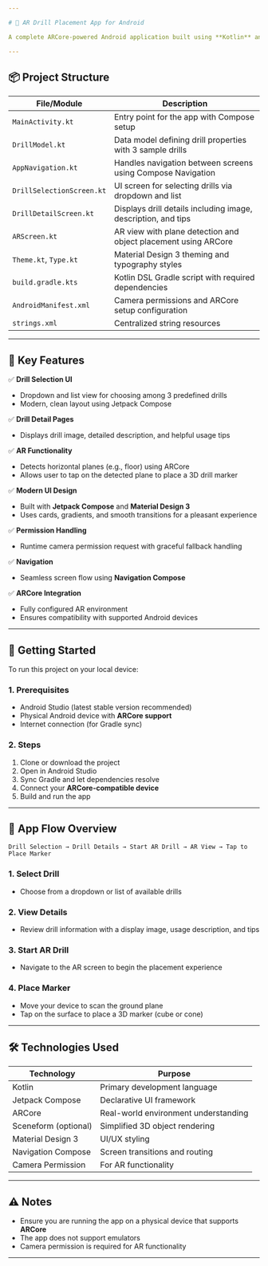 ```yaml
---

# 📱 AR Drill Placement App for Android

A complete ARCore-powered Android application built using **Kotlin** and **Jetpack Compose**. This app enables users to select a drill, view detailed information, and interactively place a 3D marker in an AR environment.

---
```


## 📦 Project Structure

| File/Module               | Description                                                    |
| ------------------------- | -------------------------------------------------------------- |
| `MainActivity.kt`         | Entry point for the app with Compose setup                     |
| `DrillModel.kt`           | Data model defining drill properties with 3 sample drills      |
| `AppNavigation.kt`        | Handles navigation between screens using Compose Navigation    |
| `DrillSelectionScreen.kt` | UI screen for selecting drills via dropdown and list           |
| `DrillDetailScreen.kt`    | Displays drill details including image, description, and tips  |
| `ARScreen.kt`             | AR view with plane detection and object placement using ARCore |
| `Theme.kt`, `Type.kt`     | Material Design 3 theming and typography styles                |
| `build.gradle.kts`        | Kotlin DSL Gradle script with required dependencies            |
| `AndroidManifest.xml`     | Camera permissions and ARCore setup configuration              |
| `strings.xml`             | Centralized string resources                                   |

---

## 🎯 Key Features

✅ **Drill Selection UI**

* Dropdown and list view for choosing among 3 predefined drills
* Modern, clean layout using Jetpack Compose

✅ **Drill Detail Pages**

* Displays drill image, detailed description, and helpful usage tips

✅ **AR Functionality**

* Detects horizontal planes (e.g., floor) using ARCore
* Allows user to tap on the detected plane to place a 3D drill marker

✅ **Modern UI Design**

* Built with **Jetpack Compose** and **Material Design 3**
* Uses cards, gradients, and smooth transitions for a pleasant experience

✅ **Permission Handling**

* Runtime camera permission request with graceful fallback handling

✅ **Navigation**

* Seamless screen flow using **Navigation Compose**

✅ **ARCore Integration**

* Fully configured AR environment
* Ensures compatibility with supported Android devices

---

## 🚀 Getting Started

To run this project on your local device:

### 1. Prerequisites

* Android Studio (latest stable version recommended)
* Physical Android device with **ARCore support**
* Internet connection (for Gradle sync)

### 2. Steps

1. Clone or download the project
2. Open in Android Studio
3. Sync Gradle and let dependencies resolve
4. Connect your **ARCore-compatible device**
5. Build and run the app

---

## 📱 App Flow Overview

```
Drill Selection → Drill Details → Start AR Drill → AR View → Tap to Place Marker
```

### 1. **Select Drill**

* Choose from a dropdown or list of available drills

### 2. **View Details**

* Review drill information with a display image, usage description, and tips

### 3. **Start AR Drill**

* Navigate to the AR screen to begin the placement experience

### 4. **Place Marker**

* Move your device to scan the ground plane
* Tap on the surface to place a 3D marker (cube or cone)

---

## 🛠 Technologies Used

| Technology           | Purpose                              |
| -------------------- | ------------------------------------ |
| Kotlin               | Primary development language         |
| Jetpack Compose      | Declarative UI framework             |
| ARCore               | Real-world environment understanding |
| Sceneform (optional) | Simplified 3D object rendering       |
| Material Design 3    | UI/UX styling                        |
| Navigation Compose   | Screen transitions and routing       |
| Camera Permission    | For AR functionality                 |

---

## ⚠️ Notes

* Ensure you are running the app on a physical device that supports **ARCore**
* The app does not support emulators
* Camera permission is required for AR functionality

---

